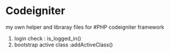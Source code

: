 # Codeigniter
my own helper and libraray files for #PHP codeigniter framework
1) login check : is_logged_in()
2) bootstrap active class :addActiveClass()

